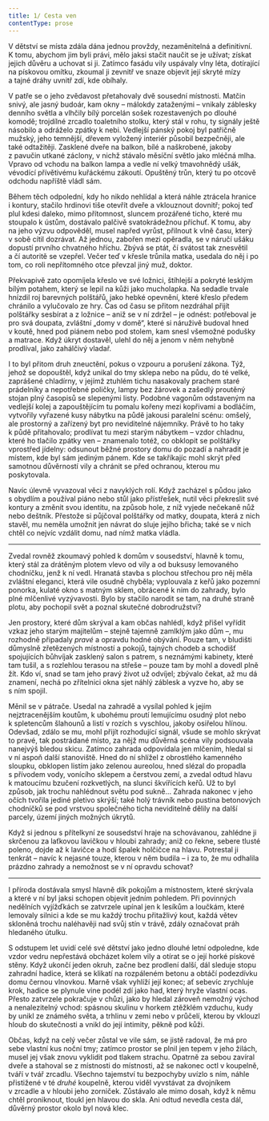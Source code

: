 ```yaml
---
title: 1/ Cesta ven
contentType: prose
---
```


<section>

V dětství se místa zdála dána jednou provždy, nezaměnitelná a definitivní. K tomu, abychom jim byli právi, mělo jaksi stačit naučit se je užívat; získat jejich důvěru a uchovat si ji. Zatímco fasádu vily uspávaly vlny léta, dotírající na pískovou omítku, zkoumal ji zevnitř ve snaze objevit její skryté mízy a tajné dráhy uvnitř zdí, kde obíhaly.

V patře se o jeho zvědavost přetahovaly dvě sousední místnosti. Matčin snivý, ale jasný budoár, kam okny – málokdy zataženými – vnikaly záblesky denního světla a vlhčily bílý porcelán sošek rozestavených po dlouhé komodě; trojdílné zrcadlo toaletního stolku, který stál v rohu, ty signály ještě násobilo a odráželo zpátky k nebi. Vedlejší pánský pokoj byl patřičně mužský, jeho temnější, dřevem vyložený interiér působil bezpečněji, ale také odtažitěji. Zasklené dveře na balkon, bílé a naškrobené, jakoby z pavučin utkané záclony, v nichž stávalo měsíční světlo jako mléčná mlha. Vpravo od vchodu na balkon lampa a vedle ní velký tmavohnědý ušák, vévodící přívětivému kuřáckému zákoutí. Opuštěný trůn, který tu po otcově odchodu napříště vládl sám.

Během těch odpolední, kdy ho nikdo nehlídal a která náhle ztrácela hranice i kontury, stačilo hrdinovi tiše otevřít dveře a vklouznout dovnitř; pokoj teď plul kdesi daleko, mimo přítomnost, sluncem prozářené ticho, které mu stoupalo k ústům, dostávalo palčivě svatokrádežnou příchuť. K tomu, aby na jeho výzvu odpověděl, musel napřed vyrůst, přilnout k vlně času, který v sobě cítil dozrávat. Až jednou, zabořen mezi opěradla, se v náručí ušáku dopustí prvního chvatného hříchu. Zbývá se ptát, čí svátost tak znesvětil a čí autoritě se vzepřel. Večer teď v křesle trůnila matka, usedala do něj i po tom, co roli nepřítomného otce převzal jiný muž, doktor.

Překvapivě zato opomíjela křeslo ve své ložnici, štíhlejší a pokryté lesklým bílým potahem, který se lepil na kůži jako mucholapka. Na sedadle trvale hnízdil roj barevných polštářů, jako hebké opevnění, které křeslo předem chránilo a vylučovalo ze hry. Čas od času se přitom nezdráhal přijít polštářky sesbírat a z ložnice – aniž se v ní zdržel – je odnést: potřeboval je pro svá doupata, zvláštní „domy v domě“, které si náruživě budoval hned v koutě, hned pod piánem nebo pod stolem, kam snesl všemožné podušky a matrace. Když úkryt dostavěl, ulehl do něj a jenom v něm nehybně prodlíval, jako zahálčivý vladař.

I to byl přitom druh zneuctění, pokus o vzpouru a porušení zákona. Týž, jehož se dopouštěl, když unikal do tmy sklepa nebo na půdu, do té velké, zaprášené chladírny, v jejímž ztuhlém tichu nasakovaly prachem staré prádelníky a nepotřebné poličky, lampy bez žárovek a zašedlý proutěný stojan plný časopisů se slepenými listy. Podobné vagonům odstaveným na vedlejší kolej a zapouštějícím tu pomalu kořeny mezi kopřivami a bodláčím, vytvořily vyřazené kusy nábytku na půdě jakousi paralelní scénu: omšelý, ale prostorný a zařízený byt pro neviditelné nájemníky. Právě to ho taky k půdě přitahovalo; prodlívat tu mezi starým nábytkem – vzdor chladnu, které ho tlačilo zpátky ven – znamenalo totéž, co obklopit se polštářky vprostřed jídelny: odsunout běžné prostory domu do pozadí a nahradit je místem, kde byl sám jediným pánem. Kde se takříkajíc mohl skrýt před samotnou důvěrností vily a chránit se před ochranou, kterou mu poskytovala.

Navíc úlevně vyvazoval věci z navyklých rolí. Když zacházel s půdou jako s obydlím a používal piáno nebo stůl jako přístřešek, nutil věci překreslit své kontury a změnit svou identitu, na způsob hole, z níž vyjede nečekaně nůž nebo deštník. Přestože si půjčoval polštářky od matky, doupata, která z nich stavěl, mu neměla umožnit jen návrat do sluje jejího břicha; také se v nich chtěl co nejvíc vzdálit domu, nad nímž matka vládla.

* * *

Zvedal rovněž zkoumavý pohled k domům v sousedství, hlavně k tomu, který stál za drátěným plotem vlevo od vily a od buksusy lemovaného chodníčku, jenž k ní vedl. Hranatá stavba s plochou střechou pro něj měla zvláštní eleganci, která vile osudně chyběla; vyplouvala z keřů jako pozemní ponorka, kulaté okno s matným sklem, obrácené k nim do zahrady, bylo plné mlčenlivé vyzývavosti. Bylo by stačilo narodit se tam, na druhé straně plotu, aby pochopil svět a poznal skutečné dobrodružství?

Jen prostory, které dům skrýval a kam občas nahlédl, když přišel vyřídit vzkaz jeho starým majitelům – stejně tajemně zamlklým jako dům –, mu rozhodně připadaly _pravé_ a opravdu hodné obývání. Pouze tam, v bludišti důmyslně zřetězených místností a pokojů, tajných chodeb a schodišť spojujících bůhvíjak zasklený salon s patrem, s neznámými kabinety, které tam tušil, a s rozlehlou terasou na střeše – pouze tam by mohl a dovedl plně žít. Kdo ví, snad se tam jeho pravý život už odvíjel; zbývalo čekat, až mu dá znamení, nechá po zřítelnici okna sjet náhlý záblesk a vyzve ho, aby se s ním spojil.

Měnil se v pátrače. Usedal na zahradě a vysílal pohled k jejím nejztracenějším koutům, k ubohému proutí lemujícímu osudný plot nebo k spletencům šlahounů a listí v rozích s vyschlou, jakoby osiřelou hlínou. Odevšad, zdálo se mu, mohl přijít rozhodující signál, všude se mohlo skrývat to pravé, tak postrádané místo, za nějž mu důvěrná scéna vily podsouvala nanejvýš bledou skicu. Zatímco zahrada odpovídala jen mlčením, hledal si v ní aspoň další stanoviště. Hned do ní shlížel z obrostlého kamenného sloupku, obklopen listím jako zelenou aureolou, hned slézal do propadla s přívodem vody, vonícího sklepem a čerstvou zemí, a zvedal odtud hlavu k matoucímu bzučení rozkvetlých, na slunci škvířících keřů. Už to byl způsob, jak trochu nahlédnout světu pod sukně… Zahrada nakonec v jeho očích tvořila jediné pletivo skrýší; také holý trávník nebo pustina betonových chodníčků se pod vrstvou společného ticha neviditelně dělily na další parcely, území jiných možných úkrytů.

Když si jednou s přítelkyní ze sousedství hraje na schovávanou, zahlédne ji skrčenou za laťkovou lavičkou v hloubi zahrady; aniž co řekne, sebere tlusté poleno, dojde až k lavičce a hodí špalek holčičce na hlavu. Potrestal ji tenkrát – navíc k nejasné touze, kterou v něm budila – i za to, že mu odhalila prázdno zahrady a nemožnost se v ní opravdu schovat?

* * *

I příroda dostávala smysl hlavně dík pokojům a místnostem, které skrývala a které v ní byl jaksi schopen objevit jedním pohledem. Při povinných nedělních vyjížďkách se zatvrzele upínal jen k lesíkům a loučkám, které lemovaly silnici a kde se mu každý trochu přitažlivý kout, každá větev skloněná trochu naléhavěji nad svůj stín v trávě, zdály označovat práh hledaného útulku.

S odstupem let uvidí celé své dětství jako jedno dlouhé letní odpoledne, kde vzdor vedru nepřestává obcházet kolem vily a otírat se o její horké pískové stěny. Když ukončí jeden okruh, začne bez prodlení další, dál sleduje stopu zahradní hadice, která se klikatí na rozpáleném betonu a obtáčí podezdívku domu černou vlnovkou. Marně však vyhlíží její konec; ať sebevíc zrychluje krok, hadice se plynule vine podél zdí jako had, který hryže vlastní ocas. Přesto zatvrzele pokračuje v chůzi, jako by hledal zároveň nemožný východ a nenalezitelný vchod: spásnou skulinu v horkem ztěžklém vzduchu, kudy by unikl ze známého světa, a trhlinu v zemi nebo v průčelí, kterou by vklouzl hloub do skutečnosti a vnikl do její intimity, pěkně pod kůži.

Občas, když na celý večer zůstal ve vile sám, se jistě radoval, že má pro sebe vlastní kus noční tmy; zatímco prostor se plnil jen tepem v jeho žilách, musel jej však znovu vyklidit pod tlakem strachu. Opatrně za sebou zavíral dveře a stahoval se z místnosti do místnosti, až se nakonec octl v koupelně, tváří v tvář zrcadlu. Všechno tajemství tu bezpochyby uvízlo s ním, náhle přistižené v té _druhé_ koupelně, kterou viděl vyvstávat za dvojníkem v zrcadle a v hloubi jeho zorniček. Zůstávalo ale mimo dosah, když k němu chtěl proniknout, tloukl jen hlavou do skla. Ani odtud nevedla cesta dál, důvěrný prostor okolo byl nová klec.

</section>
